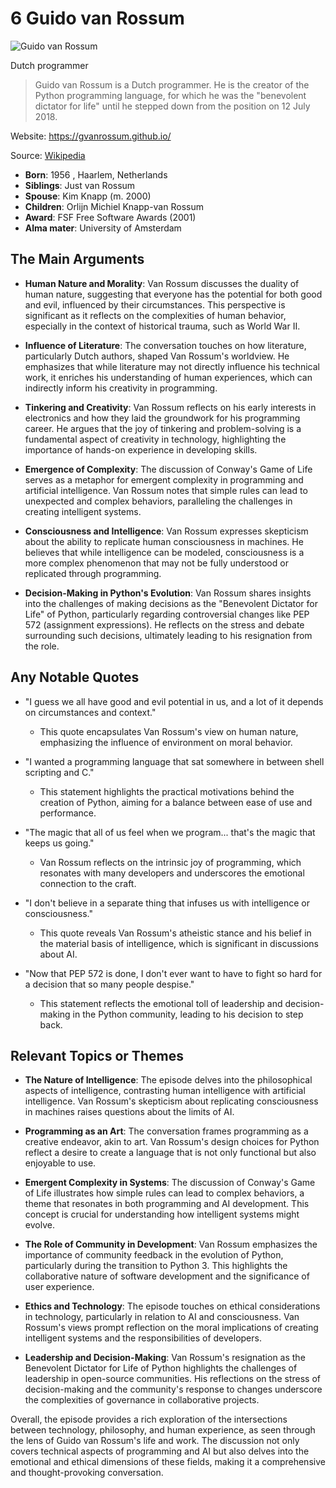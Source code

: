 # 6 Guido van Rossum


![Guido van Rossum](https://encrypted-tbn0.gstatic.com/licensed-image?q=tbn:ANd9GcRMnFTj8-bl5GFHg8rb9U9-PwV5S8paC5rrAYW4lDl4_YWFxSH8MVTWJ4-3TRHbmfvmG4XP&s=19)

Dutch programmer

> Guido van Rossum is a Dutch programmer. He is the creator of the Python programming language, for which he was the "benevolent dictator for life" until he stepped down from the position on 12 July 2018.

Website: https://gvanrossum.github.io/

Source: [Wikipedia](https://en.wikipedia.org/wiki/Guido_van_Rossum)

- **Born**: 1956 , Haarlem, Netherlands
- **Siblings**: Just van Rossum
- **Spouse**: Kim Knapp (m. 2000)
- **Children**: Orlijn Michiel Knapp-van Rossum
- **Award**: FSF Free Software Awards (2001)
- **Alma mater**: University of Amsterdam


## The Main Arguments

- **Human Nature and Morality**: Van Rossum discusses the duality of human nature, suggesting that everyone has the potential for both good and evil, influenced by their circumstances. This perspective is significant as it reflects on the complexities of human behavior, especially in the context of historical trauma, such as World War II.

- **Influence of Literature**: The conversation touches on how literature, particularly Dutch authors, shaped Van Rossum's worldview. He emphasizes that while literature may not directly influence his technical work, it enriches his understanding of human experiences, which can indirectly inform his creativity in programming.

- **Tinkering and Creativity**: Van Rossum reflects on his early interests in electronics and how they laid the groundwork for his programming career. He argues that the joy of tinkering and problem-solving is a fundamental aspect of creativity in technology, highlighting the importance of hands-on experience in developing skills.

- **Emergence of Complexity**: The discussion of Conway's Game of Life serves as a metaphor for emergent complexity in programming and artificial intelligence. Van Rossum notes that simple rules can lead to unexpected and complex behaviors, paralleling the challenges in creating intelligent systems.

- **Consciousness and Intelligence**: Van Rossum expresses skepticism about the ability to replicate human consciousness in machines. He believes that while intelligence can be modeled, consciousness is a more complex phenomenon that may not be fully understood or replicated through programming.

- **Decision-Making in Python's Evolution**: Van Rossum shares insights into the challenges of making decisions as the "Benevolent Dictator for Life" of Python, particularly regarding controversial changes like PEP 572 (assignment expressions). He reflects on the stress and debate surrounding such decisions, ultimately leading to his resignation from the role.

## Any Notable Quotes

- "I guess we all have good and evil potential in us, and a lot of it depends on circumstances and context."
  - This quote encapsulates Van Rossum's view on human nature, emphasizing the influence of environment on moral behavior.

- "I wanted a programming language that sat somewhere in between shell scripting and C."
  - This statement highlights the practical motivations behind the creation of Python, aiming for a balance between ease of use and performance.

- "The magic that all of us feel when we program... that's the magic that keeps us going."
  - Van Rossum reflects on the intrinsic joy of programming, which resonates with many developers and underscores the emotional connection to the craft.

- "I don't believe in a separate thing that infuses us with intelligence or consciousness."
  - This quote reveals Van Rossum's atheistic stance and his belief in the material basis of intelligence, which is significant in discussions about AI.

- "Now that PEP 572 is done, I don't ever want to have to fight so hard for a decision that so many people despise."
  - This statement reflects the emotional toll of leadership and decision-making in the Python community, leading to his decision to step back.

## Relevant Topics or Themes

- **The Nature of Intelligence**: The episode delves into the philosophical aspects of intelligence, contrasting human intelligence with artificial intelligence. Van Rossum's skepticism about replicating consciousness in machines raises questions about the limits of AI.

- **Programming as an Art**: The conversation frames programming as a creative endeavor, akin to art. Van Rossum's design choices for Python reflect a desire to create a language that is not only functional but also enjoyable to use.

- **Emergent Complexity in Systems**: The discussion of Conway's Game of Life illustrates how simple rules can lead to complex behaviors, a theme that resonates in both programming and AI development. This concept is crucial for understanding how intelligent systems might evolve.

- **The Role of Community in Development**: Van Rossum emphasizes the importance of community feedback in the evolution of Python, particularly during the transition to Python 3. This highlights the collaborative nature of software development and the significance of user experience.

- **Ethics and Technology**: The episode touches on ethical considerations in technology, particularly in relation to AI and consciousness. Van Rossum's views prompt reflection on the moral implications of creating intelligent systems and the responsibilities of developers.

- **Leadership and Decision-Making**: Van Rossum's resignation as the Benevolent Dictator for Life of Python highlights the challenges of leadership in open-source communities. His reflections on the stress of decision-making and the community's response to changes underscore the complexities of governance in collaborative projects.

Overall, the episode provides a rich exploration of the intersections between technology, philosophy, and human experience, as seen through the lens of Guido van Rossum's life and work. The discussion not only covers technical aspects of programming and AI but also delves into the emotional and ethical dimensions of these fields, making it a comprehensive and thought-provoking conversation.